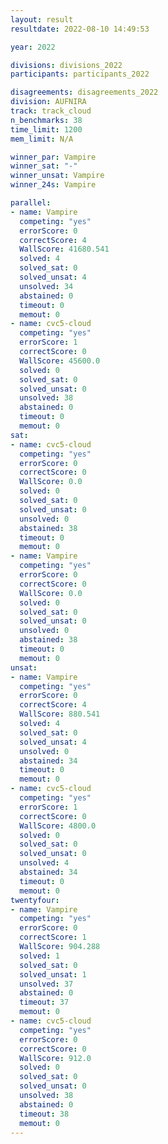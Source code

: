 ```yaml
---
layout: result
resultdate: 2022-08-10 14:49:53

year: 2022

divisions: divisions_2022
participants: participants_2022

disagreements: disagreements_2022
division: AUFNIRA
track: track_cloud
n_benchmarks: 38
time_limit: 1200
mem_limit: N/A

winner_par: Vampire
winner_sat: "-"
winner_unsat: Vampire
winner_24s: Vampire

parallel:
- name: Vampire
  competing: "yes"
  errorScore: 0
  correctScore: 4
  WallScore: 41680.541
  solved: 4
  solved_sat: 0
  solved_unsat: 4
  unsolved: 34
  abstained: 0
  timeout: 0
  memout: 0
- name: cvc5-cloud
  competing: "yes"
  errorScore: 1
  correctScore: 0
  WallScore: 45600.0
  solved: 0
  solved_sat: 0
  solved_unsat: 0
  unsolved: 38
  abstained: 0
  timeout: 0
  memout: 0
sat:
- name: cvc5-cloud
  competing: "yes"
  errorScore: 0
  correctScore: 0
  WallScore: 0.0
  solved: 0
  solved_sat: 0
  solved_unsat: 0
  unsolved: 0
  abstained: 38
  timeout: 0
  memout: 0
- name: Vampire
  competing: "yes"
  errorScore: 0
  correctScore: 0
  WallScore: 0.0
  solved: 0
  solved_sat: 0
  solved_unsat: 0
  unsolved: 0
  abstained: 38
  timeout: 0
  memout: 0
unsat:
- name: Vampire
  competing: "yes"
  errorScore: 0
  correctScore: 4
  WallScore: 880.541
  solved: 4
  solved_sat: 0
  solved_unsat: 4
  unsolved: 0
  abstained: 34
  timeout: 0
  memout: 0
- name: cvc5-cloud
  competing: "yes"
  errorScore: 1
  correctScore: 0
  WallScore: 4800.0
  solved: 0
  solved_sat: 0
  solved_unsat: 0
  unsolved: 4
  abstained: 34
  timeout: 0
  memout: 0
twentyfour:
- name: Vampire
  competing: "yes"
  errorScore: 0
  correctScore: 1
  WallScore: 904.288
  solved: 1
  solved_sat: 0
  solved_unsat: 1
  unsolved: 37
  abstained: 0
  timeout: 37
  memout: 0
- name: cvc5-cloud
  competing: "yes"
  errorScore: 0
  correctScore: 0
  WallScore: 912.0
  solved: 0
  solved_sat: 0
  solved_unsat: 0
  unsolved: 38
  abstained: 0
  timeout: 38
  memout: 0
---
```

